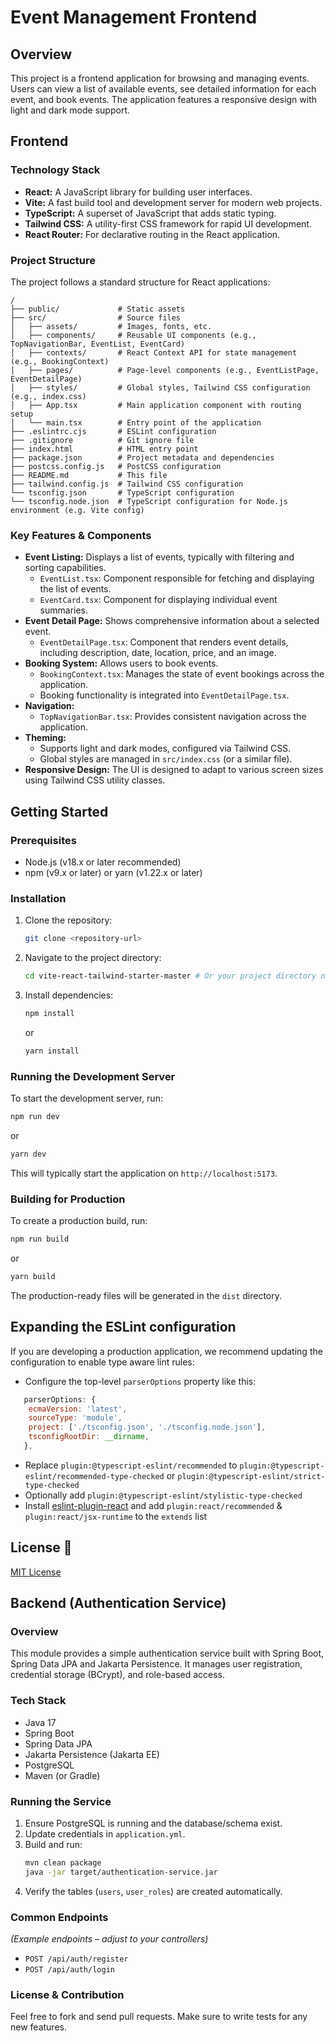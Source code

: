# Event Management Frontend

## Overview

This project is a frontend application for browsing and managing events. Users can view a list of available events, see detailed information for each event, and book events. The application features a responsive design with light and dark mode support.

## Frontend

### Technology Stack

*   **React:** A JavaScript library for building user interfaces.
*   **Vite:** A fast build tool and development server for modern web projects.
*   **TypeScript:** A superset of JavaScript that adds static typing.
*   **Tailwind CSS:** A utility-first CSS framework for rapid UI development.
*   **React Router:** For declarative routing in the React application.

### Project Structure

The project follows a standard structure for React applications:

```
/
├── public/             # Static assets
├── src/                # Source files
│   ├── assets/         # Images, fonts, etc.
│   ├── components/     # Reusable UI components (e.g., TopNavigationBar, EventList, EventCard)
│   ├── contexts/       # React Context API for state management (e.g., BookingContext)
│   ├── pages/          # Page-level components (e.g., EventListPage, EventDetailPage)
│   ├── styles/         # Global styles, Tailwind CSS configuration (e.g., index.css)
│   ├── App.tsx         # Main application component with routing setup
│   └── main.tsx        # Entry point of the application
├── .eslintrc.cjs       # ESLint configuration
├── .gitignore          # Git ignore file
├── index.html          # HTML entry point
├── package.json        # Project metadata and dependencies
├── postcss.config.js   # PostCSS configuration
├── README.md           # This file
├── tailwind.config.js  # Tailwind CSS configuration
└── tsconfig.json       # TypeScript configuration
└── tsconfig.node.json  # TypeScript configuration for Node.js environment (e.g. Vite config)
```

### Key Features & Components

*   **Event Listing:** Displays a list of events, typically with filtering and sorting capabilities.
    *   `EventList.tsx`: Component responsible for fetching and displaying the list of events.
    *   `EventCard.tsx`: Component for displaying individual event summaries.
*   **Event Detail Page:** Shows comprehensive information about a selected event.
    *   `EventDetailPage.tsx`: Component that renders event details, including description, date, location, price, and an image.
*   **Booking System:** Allows users to book events.
    *   `BookingContext.tsx`: Manages the state of event bookings across the application.
    *   Booking functionality is integrated into `EventDetailPage.tsx`.
*   **Navigation:**
    *   `TopNavigationBar.tsx`: Provides consistent navigation across the application.
*   **Theming:**
    *   Supports light and dark modes, configured via Tailwind CSS.
    *   Global styles are managed in `src/index.css` (or a similar file).
*   **Responsive Design:** The UI is designed to adapt to various screen sizes using Tailwind CSS utility classes.

## Getting Started

### Prerequisites

*   Node.js (v18.x or later recommended)
*   npm (v9.x or later) or yarn (v1.22.x or later)

### Installation

1.  Clone the repository:
    ```bash
    git clone <repository-url>
    ```
2.  Navigate to the project directory:
    ```bash
    cd vite-react-tailwind-starter-master # Or your project directory name
    ```
3.  Install dependencies:
    ```bash
    npm install
    ```
    or
    ```bash
    yarn install
    ```

### Running the Development Server

To start the development server, run:

```bash
npm run dev
```

or

```bash
yarn dev
```

This will typically start the application on `http://localhost:5173`.

### Building for Production

To create a production build, run:

```bash
npm run build
```

or

```bash
yarn build
```

The production-ready files will be generated in the `dist` directory.

## Expanding the ESLint configuration

If you are developing a production application, we recommend updating the configuration to enable type aware lint rules:

- Configure the top-level `parserOptions` property like this:

```js
   parserOptions: {
    ecmaVersion: 'latest',
    sourceType: 'module',
    project: ['./tsconfig.json', './tsconfig.node.json'],
    tsconfigRootDir: __dirname,
   },
```

- Replace `plugin:@typescript-eslint/recommended` to `plugin:@typescript-eslint/recommended-type-checked` or `plugin:@typescript-eslint/strict-type-checked`
- Optionally add `plugin:@typescript-eslint/stylistic-type-checked`
- Install [eslint-plugin-react](https://github.com/jsx-eslint/eslint-plugin-react) and add `plugin:react/recommended` & `plugin:react/jsx-runtime` to the `extends` list

## License 📄

[MIT License](https://github.com/moinulmoin/vite-react-tailwind-starter/blob/master/LICENSE)

## Backend (Authentication Service)

### Overview
This module provides a simple authentication service built with Spring Boot, Spring Data JPA and Jakarta Persistence. It manages user registration, credential storage (BCrypt), and role-based access.

### Tech Stack
- Java 17
- Spring Boot
- Spring Data JPA
- Jakarta Persistence (Jakarta EE)
- PostgreSQL
- Maven (or Gradle)

### Running the Service
1. Ensure PostgreSQL is running and the database/schema exist.
2. Update credentials in `application.yml`.
3. Build and run:
   ```bash
   mvn clean package
   java -jar target/authentication-service.jar
   ```
4. Verify the tables (`users`, `user_roles`) are created automatically.

### Common Endpoints
_(Example endpoints – adjust to your controllers)_
- `POST /api/auth/register`  
- `POST /api/auth/login`  

### License & Contribution
Feel free to fork and send pull requests. Make sure to write tests for any new features.

